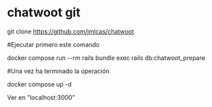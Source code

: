 # chatwoot git

git clone https://github.com/jmlcas/chatwoot

#Ejecutar primero este comando

docker compose run --rm rails bundle exec rails db:chatwoot_prepare

#Una vez ha terminado la operación 

docker compose up -d

Ver en "localhost:3000"
